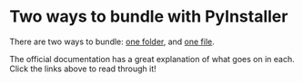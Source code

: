 # Two ways to bundle with PyInstaller

There are two ways to bundle: [one folder](https://pyinstaller.readthedocs.io/en/stable/operating-mode.html#bundling-to-one-folder), and [one file](https://pyinstaller.readthedocs.io/en/stable/operating-mode.html#bundling-to-one-file).

The official documentation has a great explanation of what goes on in each. Click the links above to read through it!
